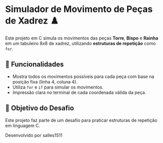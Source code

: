 # Simulador de Movimento de Peças de Xadrez ♟️

Este projeto em C simula os movimentos das peças **Torre**, **Bispo** e **Rainha** em um tabuleiro 8x8 de xadrez, utilizando **estruturas de repetição** como `for`.

## 🔧 Funcionalidades

- Mostra todos os movimentos possíveis para cada peça com base na posição fixa (linha 4, coluna 4).
- Utiliza `for` e `if` para simular os movimentos.
- Impressão clara no terminal de cada coordenada válida da peça.

## 🎯 Objetivo do Desafio

Este projeto faz parte de um desafio para praticar estruturas de repetição em linguagem C.

Desenvolvido por salles1511
